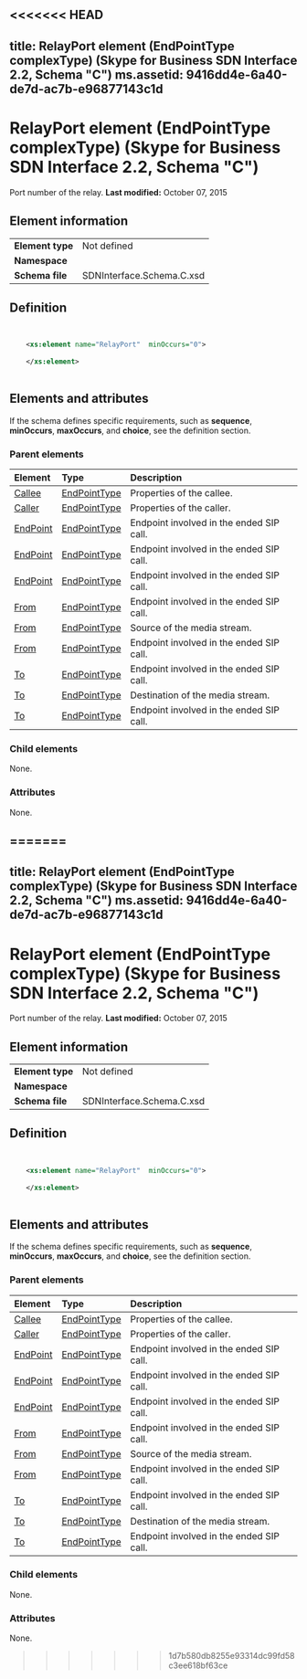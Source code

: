 <<<<<<< HEAD
---
title: RelayPort element (EndPointType complexType) (Skype for Business SDN Interface 2.2, Schema "C")
ms.assetid: 9416dd4e-6a40-de7d-ac7b-e96877143c1d
---


# RelayPort element (EndPointType complexType) (Skype for Business SDN Interface 2.2, Schema "C")
Port number of the relay. 
 **Last modified:** October 07, 2015
  
    
    


## Element information


|||
|:-----|:-----|
|**Element type**|Not defined |
|**Namespace**||
|**Schema file**|SDNInterface.Schema.C.xsd |
   

## Definition


```XML


    <xs:element name="RelayPort"  minOccurs="0">
    
    </xs:element>
  
```


## Elements and attributes

If the schema defines specific requirements, such as **sequence**, **minOccurs**, **maxOccurs**, and **choice**, see the definition section. 
  
    
    

### Parent elements



|**Element**|**Type**|**Description**|
|:-----|:-----|:-----|
| [Callee](callee-element.md)| [EndPointType](endpointtype-complextype-1.md)|Properties of the callee. |
| [Caller](caller-element-1.md)| [EndPointType](endpointtype-complextype-1.md)|Properties of the caller. |
| [EndPoint](endpoint-element-errortype-complextype.md)| [EndPointType](endpointtype-complextype-1.md)|Endpoint involved in the ended SIP call. |
| [EndPoint](endpoint-element-endedtype-complextype.md)| [EndPointType](endpointtype-complextype-1.md)|Endpoint involved in the ended SIP call. |
| [EndPoint](endpoint-element-byetype-complextype-1.md)| [EndPointType](endpointtype-complextype-1.md)|Endpoint involved in the ended SIP call. |
| [From](from-element-endedtype-complextype.md)| [EndPointType](endpointtype-complextype-1.md)|Endpoint involved in the ended SIP call. |
| [From](from-element-startorupdatetype-complextype.md)| [EndPointType](endpointtype-complextype-1.md)|Source of the media stream. |
| [From](from-element-errortype-complextype-1.md)| [EndPointType](endpointtype-complextype-1.md)|Endpoint involved in the ended SIP call. |
| [To](to-element-endedtype-complextype.md)| [EndPointType](endpointtype-complextype-1.md)|Endpoint involved in the ended SIP call. |
| [To](to-element-startorupdatetype-complextype.md)| [EndPointType](endpointtype-complextype-1.md)|Destination of the media stream. |
| [To](to-element-errortype-complextype.md)| [EndPointType](endpointtype-complextype-1.md)|Endpoint involved in the ended SIP call. |
   

### Child elements

None. 
  
    
    

### Attributes

None. 
  
    
    

=======
---
title: RelayPort element (EndPointType complexType) (Skype for Business SDN Interface 2.2, Schema "C")
ms.assetid: 9416dd4e-6a40-de7d-ac7b-e96877143c1d
---


# RelayPort element (EndPointType complexType) (Skype for Business SDN Interface 2.2, Schema "C")
Port number of the relay. 
 **Last modified:** October 07, 2015
  
    
    


## Element information


|||
|:-----|:-----|
|**Element type**|Not defined |
|**Namespace**||
|**Schema file**|SDNInterface.Schema.C.xsd |
   

## Definition


```XML


    <xs:element name="RelayPort"  minOccurs="0">
    
    </xs:element>
  
```


## Elements and attributes

If the schema defines specific requirements, such as **sequence**, **minOccurs**, **maxOccurs**, and **choice**, see the definition section. 
  
    
    

### Parent elements



|**Element**|**Type**|**Description**|
|:-----|:-----|:-----|
| [Callee](callee-element.md)| [EndPointType](endpointtype-complextype-1.md)|Properties of the callee. |
| [Caller](caller-element-1.md)| [EndPointType](endpointtype-complextype-1.md)|Properties of the caller. |
| [EndPoint](endpoint-element-errortype-complextype.md)| [EndPointType](endpointtype-complextype-1.md)|Endpoint involved in the ended SIP call. |
| [EndPoint](endpoint-element-endedtype-complextype.md)| [EndPointType](endpointtype-complextype-1.md)|Endpoint involved in the ended SIP call. |
| [EndPoint](endpoint-element-byetype-complextype-1.md)| [EndPointType](endpointtype-complextype-1.md)|Endpoint involved in the ended SIP call. |
| [From](from-element-endedtype-complextype.md)| [EndPointType](endpointtype-complextype-1.md)|Endpoint involved in the ended SIP call. |
| [From](from-element-startorupdatetype-complextype.md)| [EndPointType](endpointtype-complextype-1.md)|Source of the media stream. |
| [From](from-element-errortype-complextype-1.md)| [EndPointType](endpointtype-complextype-1.md)|Endpoint involved in the ended SIP call. |
| [To](to-element-endedtype-complextype.md)| [EndPointType](endpointtype-complextype-1.md)|Endpoint involved in the ended SIP call. |
| [To](to-element-startorupdatetype-complextype.md)| [EndPointType](endpointtype-complextype-1.md)|Destination of the media stream. |
| [To](to-element-errortype-complextype.md)| [EndPointType](endpointtype-complextype-1.md)|Endpoint involved in the ended SIP call. |
   

### Child elements

None. 
  
    
    

### Attributes

None. 
  
    
    

>>>>>>> 1d7b580db8255e93314dc99fd58c3ee618bf63ce

